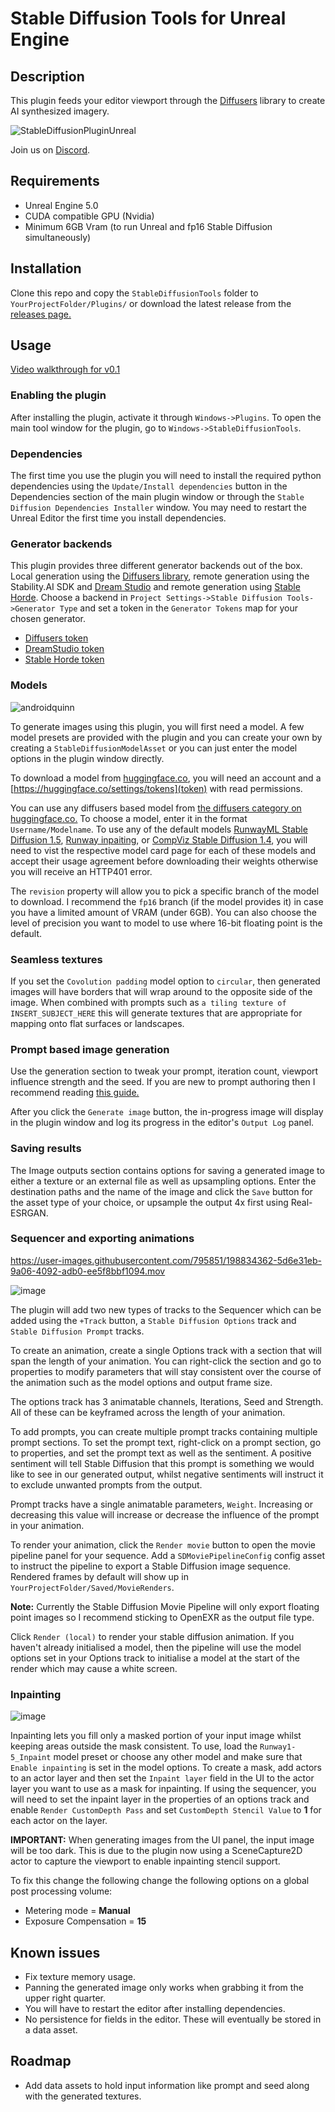 Stable Diffusion Tools for Unreal Engine
========================================

Description
-----------
This plugin feeds your editor viewport through the [Diffusers](https://github.com/huggingface/diffusers) library to create AI synthesized imagery.

![StableDiffusionPluginUnreal](https://user-images.githubusercontent.com/795851/195005569-b7b33432-a981-4f76-81d5-d9948861fd84.png)

Join us on [Discord](https://discord.gg/9m6HxaDB62).

Requirements
------------

* Unreal Engine 5.0
* CUDA compatible GPU (Nvidia)
* Minimum 6GB Vram (to run Unreal and fp16 Stable Diffusion simultaneously)


Installation
------------
Clone this repo and copy the `StableDiffusionTools` folder to `YourProjectFolder/Plugins/` or download the latest release from the [releases page.](https://github.com/Mystfit/Unreal-StableDiffusionTools/releases)

Usage
-----
[Video walkthrough for v0.1](https://youtu.be/dihSydSkd4I)

### Enabling the plugin
After installing the plugin, activate it through `Windows->Plugins`. To open the main tool window for the plugin, go to `Windows->StableDiffusionTools`.

### Dependencies
The first time you use the plugin you will need to install the required python dependencies using the `Update/Install dependencies` button in the Dependencies section of the main plugin window or through the `Stable Diffusion Dependencies Installer` window. You may need to restart the Unreal Editor the first time you install dependencies.

### Generator backends
This plugin provides three different generator backends out of the box. Local generation using the [Diffusers library](https://github.com/huggingface/diffusers), remote generation using the Stability.AI SDK and [Dream Studio](https://beta.dreamstudio.ai/dream) and remote generation using [Stable Horde](https://stablehorde.net/). Choose a backend in `Project Settings->Stable Diffusion Tools->Generator Type` and set a token in the `Generator Tokens` map for your chosen generator. 
- [Diffusers token](https://huggingface.co/settings/tokens)
- [DreamStudio token](https://beta.dreamstudio.ai/membership?tab=apiKeys)
- [Stable Horde token](https://stablehorde.net/register)

### Models

![androidquinn](https://user-images.githubusercontent.com/795851/197150314-1b2fee89-3670-47ff-a9ab-473243ba544c.gif)

To generate images using this plugin, you will first need a model. A few model presets are provided with the plugin and you can create your own by creating a `StableDiffusionModelAsset` or you can just enter the model options in the plugin window directly.

To download a model from [huggingface.co](https://huggingface.co), you will need an account and a [https://huggingface.co/settings/tokens](token) with read permissions. 

You can use any diffusers based model from [the diffusers category on huggingface.co.](https://huggingface.co/models?library=diffusers) To choose a model, enter it in the format `Username/Modelname`. To use any of the default models [RunwayML Stable Diffusion 1.5](https://huggingface.co/runwayml/stable-diffusion-v1-5), [Runway inpaiting](https://huggingface.co/runwayml/stable-diffusion-inpainting), or [CompViz Stable Diffusion 1.4](https://huggingface.co/CompVis/stable-diffusion-v1-4), you will need to vist the respective model card page for each of these models and accept their usage agreement before downloading their weights otherwise you will receive an HTTP401 error. 

The `revision` property will allow you to pick a specific branch of the model to download. I recommend the `fp16` branch (if the model provides it) in case you have a limited amount of VRAM (under 6GB). You can also choose the level of precision you want to model to use where 16-bit floating point is the default.

### Seamless textures

If you set the `Covolution padding` model option to `circular`, then generated images will have borders that will wrap around to the opposite side of the image. When combined with prompts such as `a tiling texture of INSERT_SUBJECT_HERE` this will generate textures that are appropriate for mapping onto flat surfaces or landscapes.

### Prompt based image generation

Use the generation section to tweak your prompt, iteration count, viewport influence strength and the seed. If you are new to prompt authoring then I recommend reading [this guide.](https://www.howtogeek.com/833169/how-to-write-an-awesome-stable-diffusion-prompt/)

After you click the `Generate image` button, the in-progress image will display in the plugin window and log its progress in the editor's `Output Log` panel.

### Saving results

The Image outputs section contains options for saving a generated image to either a texture or an external file as well as upsampling options. Enter the destination paths and the name of the image and click the `Save` button for the asset type of your choice, or upsample the output 4x first using Real-ESRGAN.

### Sequencer and exporting animations

https://user-images.githubusercontent.com/795851/198834362-5d6e31eb-9a06-4092-adb0-ee5f8bbf1094.mov

![image](https://user-images.githubusercontent.com/795851/196573891-09b07713-5a29-4bde-8592-f028c28b32f3.png)

The plugin will add two new types of tracks to the Sequencer which can be added using the `+Track` button, a `Stable Diffusion Options` track and `Stable Diffusion Prompt` tracks. 

To create an animation, create a single Options track with a section that will span the length of your animation. You can right-click the section and go to properties to modify parameters that will stay consistent over the course of the animation such as the model options and output frame size. 

The options track has 3 animatable channels, Iterations, Seed and Strength. All of these can be keyframed across the length of your animation.

To add prompts, you can create multiple prompt tracks containing multiple prompt sections. To set the prompt text, right-click on a prompt section, go to properties, and set the prompt text as well as the sentiment. A positive sentiment will tell Stable Diffusion that this prompt is something we would like to see in our generated output, whilst negative sentiments will instruct it to exclude unwanted prompts from the output.

Prompt tracks have a single animatable parameters, `Weight`. Increasing or decreasing this value will increase or decrease the influence of the prompt in your animation.

To render your animation, click the `Render movie` button to open the movie pipeline panel for your sequence. Add a `SDMoviePipelineConfig` config asset to instruct the pipeline to export a Stable Diffusion image sequence. Rendered frames by default will show up in `YourProjectFolder/Saved/MovieRenders`.

**Note:** Currently the Stable Diffusion Movie Pipeline will only export floating point images so I recommend sticking to OpenEXR as the output file type.

Click `Render (local)` to render your stable diffusion animation. If you haven't already initialised a model, then the pipeline will use the model options set in your Options track to initialise a model at the start of the render which may cause a white screen.

### Inpainting

![image](https://user-images.githubusercontent.com/795851/200820616-dd505989-2dc6-475d-9986-61e3abf26dd0.png)

Inpainting lets you fill only a masked portion of your input image whilst keeping areas outside the mask consistent. To use, load the `Runway1-5_Inpaint` model preset or choose any other model and make sure that `Enable inpainting` is set in the model options. To create a mask, add actors to an actor layer and then set the `Inpaint layer` field in the UI to the actor layer you want to use as a mask for inpainting. If using the sequencer, you will need to set the inpaint layer in the properties of an options track and enable `Render CustomDepth Pass` and set `CustomDepth Stencil Value` to **1** for each actor on the layer.

**IMPORTANT:** When generating images from the UI panel, the input image will be too dark. This is due to the plugin now using a SceneCapture2D actor to capture the viewport to enable inpainting stencil support.

To fix this change the following change the following options on a global post processing volume:
- Metering mode = **Manual**
- Exposure Compensation = **15**


## Known issues

* Fix texture memory usage.
* Panning the generated image only works when grabbing it from the upper right quarter.
* You will have to restart the editor after installing dependencies.
* No persistence for fields in the editor. These will eventually be stored in a data asset.

## Roadmap

* Add data assets to hold input information like prompt and seed along with the generated textures.
   
